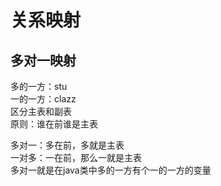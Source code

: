 # 关系映射

## 多对一映射
 多的一方：stu  
 一的一方：clazz  
 区分主表和副表  
 原则：谁在前谁是主表  
  
多对一：多在前，多就是主表  
一对多：一在前，那么一就是主表  
多对一就是在java类中多的一方有个一的一方的变量  
